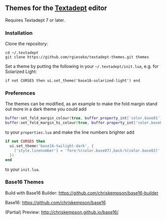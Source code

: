 ## Themes for the [Textadept](http://foicica.com/textadept/) editor

Requires Textadept 7 or later.

### Installation

Clone the repository:

    cd ~/.textadept
    git clone https://github.com/rgieseke/textadept-themes.git themes

Set a theme by putting the following in your `~/.textadept/init.lua`, e.g. for
Solarized Light:

    if not CURSES then ui.set_theme('base16-solarized-light') end

### Preferences

The themes can be modified, as an example to make the fold margin stand out
more in a dark theme you could add

```lua
buffer:set_fold_margin_colour(true, buffer.property_int['color.base01'])
buffer:set_fold_margin_hi_colour(true, buffer.property_int['color.base02'])
```

to your `properties.lua` and make the line numbers brighter add

```lua
if not CURSES then
  ui.set_theme('base16-twilight-dark', {
    ['style.linenumber'] = 'fore:%(color.base07),back:%(color.base02)',
  })
end
```

to your `init.lua`.

### Base16 Themes

Build with Base16 Builder: <https://github.com/chriskempson/base16-builder>

Base16: <https://github.com/chriskempson/base16>

(Partial) Preview: <http://chriskempson.github.io/base16/>
